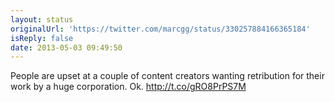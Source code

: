 ```yaml
---
layout: status
originalUrl: 'https://twitter.com/marcgg/status/330257884166365184'
isReply: false
date: 2013-05-03 09:49:50
---
```


People are upset at a couple of content creators wanting retribution for their work by a huge corporation. Ok. http://t.co/gRO8PrPS7M
